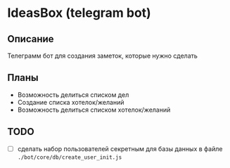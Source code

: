 # IdeasBox (telegram bot)

## Описание

Телеграмм бот для создания заметок, которые нужно сделать

## Планы

- Возможность делиться списком дел
- Создание списка хотелок/желаний
- Возможность делиться списком хотелок/желаний

## TODO

- [ ] сделать набор пользователей секретным для базы данных в файле `./bot/core/db/create_user_init.js`
